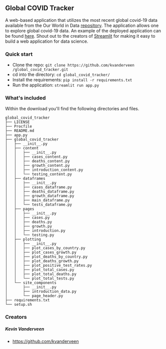 ## Global COVID Tracker

A web-based application that utilizes the most recent 
global covid-19 data available from the Our World in Data 
[repository](https://github.com/owid/covid-19-data/tree/master/public/data).
The application allows one to explore global covid-19 data.
An example of the deployed application can be found
[here](https://global-covid-tracker.herokuapp.com). Shout out to 
the creators of [Streamlit](https://docs.streamlit.io) 
for making it easy to build a web application for data 
science.


### Quick start

* Clone the repo: ```git clone https://github.com/kvanderveen
/global_covid_tracker.git```
* cd into the directory: ```cd global_covid_tracker/```
* Install the requirements: ```pip install -r requirements.txt```
* Run the application: ```streamlit run app.py```

### What's included

Within the download you'll find the following directories and files.

```
global_covid_tracker
├── LICENSE
├── Procfile
├── README.md
├── app.py
├── global_covid_tracker
│   ├── __init__.py
│   ├── content
│   │   ├── __init__.py
│   │   ├── cases_content.py
│   │   ├── deaths_content.py
│   │   ├── growth_content.py
│   │   ├── introduction_content.py
│   │   └── testing_content.py
│   ├── dataframes
│   │   ├── __init__.py
│   │   ├── cases_dataframe.py
│   │   ├── deaths_dataframe.py
│   │   ├── growth_dataframe.py
│   │   ├── main_dataframe.py
│   │   └── tests_dataframe.py
│   ├── pages
│   │   ├── __init__.py
│   │   ├── cases.py
│   │   ├── deaths.py
│   │   ├── growth.py
│   │   ├── introduction.py
│   │   └── testing.py
│   ├── plotting
│   │   ├── __init__.py
│   │   ├── plot_cases_by_country.py
│   │   ├── plot_cases_growth.py
│   │   ├── plot_deaths_by_country.py
│   │   ├── plot_deaths_growth.py
│   │   ├── plot_positive_test_rates.py
│   │   ├── plot_total_cases.py
│   │   ├── plot_total_deaths.py
│   │   └── plot_total_tests.py
│   └── site_components
│       ├── __init__.py
│       ├── introduction_data.py
│       └── page_header.py
├── requirements.txt
└── setup.sh
```


### Creators
##### Kevin Vanderveen
* https://github.com/kvanderveen

